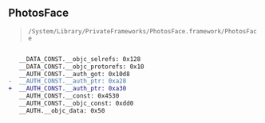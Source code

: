 ## PhotosFace

> `/System/Library/PrivateFrameworks/PhotosFace.framework/PhotosFace`

```diff

   __DATA_CONST.__objc_selrefs: 0x128
   __DATA_CONST.__objc_protorefs: 0x10
   __AUTH_CONST.__auth_got: 0x10d8
-  __AUTH_CONST.__auth_ptr: 0xa28
+  __AUTH_CONST.__auth_ptr: 0xa30
   __AUTH_CONST.__const: 0x4530
   __AUTH_CONST.__objc_const: 0xdd0
   __AUTH.__objc_data: 0x50

```
